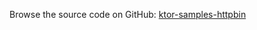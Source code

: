 [//]: # (title: HttpBin)
[//]: # (category: samples)
[//]: # (permalink: /samples/app/httpbin.html)
[//]: # (caption: Showcase of Basic Features)
[//]: # (redirect_from: redirect_from)
[//]: # (- /samples/httpbin.html: - /samples/httpbin.html)

Browse the source code on GitHub: [ktor-samples-httpbin](https://github.com/ktorio/ktor-samples/tree/1.3.0/app/httpbin)
